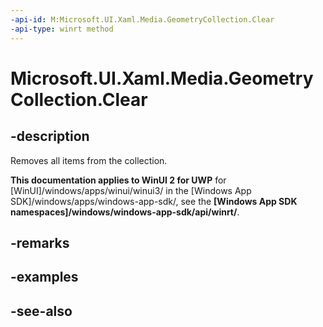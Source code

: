```yaml
---
-api-id: M:Microsoft.UI.Xaml.Media.GeometryCollection.Clear
-api-type: winrt method
---
```


<!-- Method syntax
public void Clear()
-->

# Microsoft.UI.Xaml.Media.GeometryCollection.Clear

## -description
Removes all items from the collection.

**This documentation applies to WinUI 2 for UWP** for [WinUI]/windows/apps/winui/winui3/ in the [Windows App SDK]/windows/apps/windows-app-sdk/, see the **[Windows App SDK namespaces]/windows/windows-app-sdk/api/winrt/**.

## -remarks


## -examples

## -see-also
